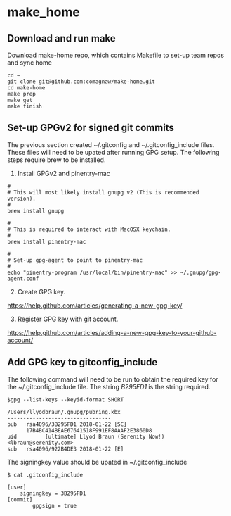 # make_home

## Download and run make

Download make-home repo, which contains Makefile to set-up team repos and sync home

```
cd ~
git clone git@github.com:comagnaw/make-home.git
cd make-home
make prep
make get
make finish
```

## Set-up GPGv2 for signed git commits

The previous section created ~/.gitconfig and ~/.gitconfig_include files.  These files will need to be upated after running GPG setup.  The following steps require brew to be installed.

1. Install GPGv2 and pinentry-mac
```
#
# This will most likely install gnupg v2 (This is recommended version).
#
brew install gnupg 

#
# This is required to interact with MacOSX keychain.
#
brew install pinentry-mac

#
# Set-up gpg-agent to point to pinentry-mac
#
echo "pinentry-program /usr/local/bin/pinentry-mac" >> ~/.gnupg/gpg-agent.conf
```

2. Create GPG key.

https://help.github.com/articles/generating-a-new-gpg-key/

3. Register GPG key with git account.

https://help.github.com/articles/adding-a-new-gpg-key-to-your-github-account/

## Add GPG key to gitconfig_include

The following command will need to be run to obtain the required key for the ~/.gitconfig_include file.  The string *B295FD1* is the string required.

```
$gpg --list-keys --keyid-format SHORT

/Users/llyodbraun/.gnupg/pubring.kbx
---------------------------------
pub   rsa4096/3B295FD1 2018-01-22 [SC]
      17B4BC414BEAE67641518F991EF8AAAF2E3860D8
uid         [ultimate] Llyod Braun (Serenity Now!) <lbraun@serenity.com>
sub   rsa4096/922B4DE3 2018-01-22 [E]
```

The signingkey value should be upated in ~/.gitconfig_include

```
$ cat .gitconfig_include

[user]
	signingkey = 3B295FD1
[commit]
        gpgsign = true
```
